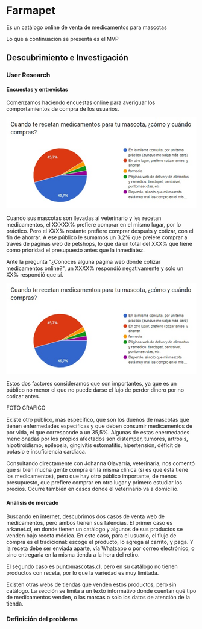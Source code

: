 # Farmapet

Es un catálogo online de venta de medicamentos para mascotas

Lo que a continuación se presenta es el MVP


## Descubrimiento e Investigación

### User Research
#### Encuestas y entrevistas

Comenzamos haciendo encuestas online para averiguar los comportamientos de compra de los usuarios.

![foto gráfico](img-readme/encuesta-1.jpg)

Cuando sus mascotas son llevadas al veterinario y les recetan medicamentos, el XXXXX% prefiere comprar en el mismo lugar, por lo práctico.
Pero el XXX% restante prefiere comprar después y cotizar, con el fin de ahorrar. A ese público le sumamos un 3,2% que preiere comprar a través de páginas web de petshops, lo que da un total del XXX% que tiene como prioridad el presupuesto antes que la inmediatez.

Ante la pregunta "¿Conoces alguna página web dónde cotizar medicamentos online?", un XXXX% respondió negativamente y solo un XX% respondió que sí.

![foto gráfico](img-readme/encuesta-1.jpg)

Estos dos factores consideramos que son importantes, ya que es un público no menor el que no puede darse el lujo de perder dinero por no cotizar antes. 

FOTO GRAFICO

Existe otro público, más específico, que son los dueños de mascotas que tienen enfermedades específicas y que deben consumir medicamentos de por vida, el que corresponde a un 35,5%. Algunas de estas enermedades mencionadas por los propios afectados son distemper, tumores, artrosis, hipotiroidismo, epilepsia, gingivitis estomatitis, hipertensión, déficit de potasio e insuficiencia cardiaca.

Consultando directamente con Johanna Olavarría, veterinaria, nos comentó que si bien mucha gente compra en la misma clínica (si es que ésta tiene los medicamentos), pero que hay otro público importante, de menos presupuesto, que prefiere comprar en otro lugar y primero estudiar los precios. Ocurre también en casos donde el veterinario va a domicilio. 


#### Análisis de mercado

Buscando en internet, descubrimos dos casos de venta web de medicamentos, pero ambos tienen sus falencias.
El primer caso es arkanet.cl, en donde tienen un catálogo y algunos de sus productos se venden bajo receta médica. En este caso, para el usuario, el flujo de compra es el tradicional: escoge el producto, lo agrega al carrito, y paga. Y la receta debe ser enviada aparte, vía Whatsapp o por correo electrónico, o sino entregarla en la misma tienda a la hora del retiro.

El segundo caso es puntomascotas.cl, pero en su catálogo no tienen productos con receta, por lo que la variedad es muy limitada.

Existen otras webs de tiendas que venden estos productos, pero sin catálogo. La sección se limita a un texto informativo donde cuentan qué tipo de medicamentos venden, o las marcas o solo los datos de atención de la tienda.

### Definición del problema
